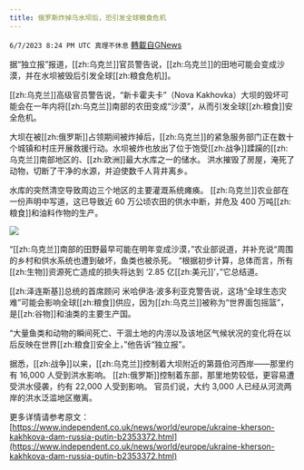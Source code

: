 ```yaml
---
title: 俄罗斯炸掉乌水坝后，恐引发全球粮食危机
---
```

`6/7/2023 8:24 PM UTC 真理不休息` [轉載自GNews](https://gnews.org/articles/1366168)

据“独立报”报道，[[zh:乌克兰]]官员警告说，[[zh:乌克兰]]的田地可能会变成沙漠，并在水坝被毁后引发全球[[zh:粮食危机]]。

[[zh:乌克兰]]高级官员警告说，“新卡霍夫卡”（Nova Kakhovka）大坝的毁坏可能会在一年内将[[zh:乌克兰]]南部的农田变成“沙漠”，从而引发全球[[zh:粮食]]安全危机。

大坝在被[[zh:俄罗斯]]占领期间被炸掉后，[[zh:乌克兰]]的紧急服务部门正在数十个城镇和村庄开展救援行动。水坝被炸也放出了位于饱受[[zh:战争]]蹂躏的[[zh:乌克兰]]南部地区的、[[zh:欧洲]]最大水库之一的储水。 洪水摧毁了房屋，淹死了动物，切断了干净的水源，并迫使数千人背井离乡。

水库的突然清空导致周边三个地区的主要灌溉系统瘫痪。 [[zh:乌克兰]]农业部在一份声明中写道，这已导致近 60 万公顷农田的供水中断，并危及 400 万吨[[zh:粮食]]和油料作物的生产。

![](https://ipfs.gnews.org/ipfs/QmRac8TXzHERqLf4BWSG37TDfgsG7Y8S3oD7J9CVhLBoMz?filename=flooded_fields2.jpeg)

“[[zh:乌克兰]]南部的田野最早可能在明年变成沙漠，”农业部说道，并补充说“周围的乡村和供水系统也遭到破坏，鱼类也被杀死。 “根据初步计算，总体而言，所有[[zh:生物]]资源死亡造成的损失将达到 ‘2.85 亿[[zh:美元]]’，”它总结道。

[[zh:泽连斯基]]总统的首席顾问 米哈伊洛·波多利亚克警告说，这场“全球生态灾难”可能会影响全球[[zh:粮食]]供应，因为[[zh:乌克兰]]被称为“世界面包摇篮”，是[[zh:谷物]]和油类的主要生产国。

“大量鱼类和动物的瞬间死亡、干涸土地的内涝以及该地区气候状况的变化将在以后反映在世界[[zh:粮食]]安全上，”他告诉“独立报”。

据悉，[[zh:战争]]以来，[[zh:乌克兰]]控制着大坝附近的第聂伯河西岸——那里约有 16,000 人受到洪水影响。 [[zh:俄罗斯]]控制着东部，那里地势较低，更容易遭受洪水侵袭，约有 22,000 人受到影响。 官员们说，大约 3,000 人已经从河流两岸的洪水泛滥地区撤离。

更多详情请参考原文：[https://www.independent.co.uk/news/world/europe/ukraine-kherson-kakhkova-dam-russia-putin-b2353372.html](https://www.independent.co.uk/news/world/europe/ukraine-kherson-kakhkova-dam-russia-putin-b2353372.html)

